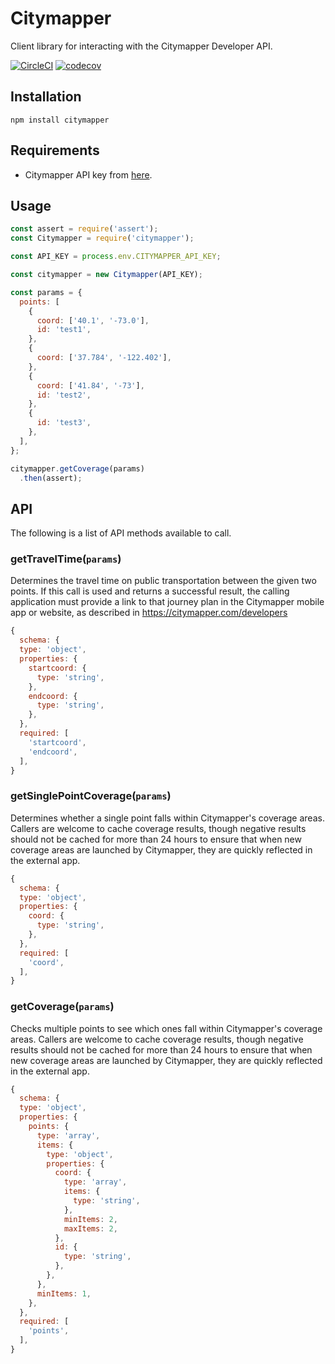 # Citymapper

Client library for interacting with the Citymapper Developer API.

[![CircleCI](https://circleci.com/gh/coughlanio/citymapper.svg?style=svg)](https://circleci.com/gh/coughlanio/citymapper) [![codecov](https://codecov.io/gh/coughlanio/citymapper/branch/master/graph/badge.svg)](https://codecov.io/gh/coughlanio/citymapper)

## Installation

```
npm install citymapper
````

## Requirements

* Citymapper API key from [here](https://citymapper.3scale.net/).

## Usage

```javascript
const assert = require('assert');
const Citymapper = require('citymapper');

const API_KEY = process.env.CITYMAPPER_API_KEY;

const citymapper = new Citymapper(API_KEY);

const params = {
  points: [
    {
      coord: ['40.1', '-73.0'],
      id: 'test1',
    },
    {
      coord: ['37.784', '-122.402'],
    },
    {
      coord: ['41.84', '-73'],
      id: 'test2',
    },
    {
      id: 'test3',
    },
  ],
};

citymapper.getCoverage(params)
  .then(assert);

```

## API
The following is a list of API methods available to call.

### getTravelTime(`params`)
Determines the travel time on public transportation between the given two points. If this call is used and returns a successful result, the calling application must provide a link to that journey plan in the Citymapper mobile app or website, as described in https://citymapper.com/developers
```javascript
{
  schema: {
  type: 'object',
  properties: {
    startcoord: {
      type: 'string',
    },
    endcoord: {
      type: 'string',
    },
  },
  required: [
    'startcoord',
    'endcoord',
  ],
}
```

### getSinglePointCoverage(`params`)
Determines whether a single point falls within Citymapper's coverage areas. Callers are welcome to cache coverage results, though negative results should not be cached for more than 24 hours to ensure that when new coverage areas are launched by Citymapper, they are quickly reflected in the external app.
```javascript
{
  schema: {
  type: 'object',
  properties: {
    coord: {
      type: 'string',
    },
  },
  required: [
    'coord',
  ],
}
```

### getCoverage(`params`)
Checks multiple points to see which ones fall within Citymapper's coverage areas. Callers are welcome to cache coverage results, though negative results should not be cached for more than 24 hours to ensure that when new coverage areas are launched by Citymapper, they are quickly reflected in the external app.
```javascript
{
  schema: {
  type: 'object',
  properties: {
    points: {
      type: 'array',
      items: {
        type: 'object',
        properties: {
          coord: {
            type: 'array',
            items: {
              type: 'string',
            },
            minItems: 2,
            maxItems: 2,
          },
          id: {
            type: 'string',
          },
        },
      },
      minItems: 1,
    },
  },
  required: [
    'points',
  ],
}
```
